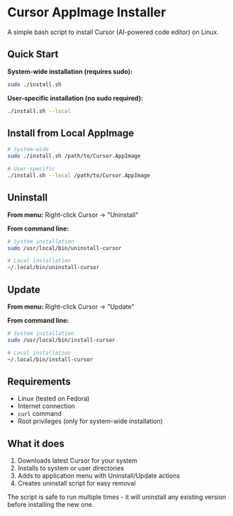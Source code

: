 # Cursor AppImage Installer

A simple bash script to install Cursor (AI-powered code editor) on Linux.

## Quick Start

**System-wide installation (requires sudo):**
```bash
sudo ./install.sh
```

**User-specific installation (no sudo required):**
```bash
./install.sh --local
```

## Install from Local AppImage

```bash
# System-wide
sudo ./install.sh /path/to/Cursor.AppImage

# User-specific
./install.sh --local /path/to/Cursor.AppImage
```

## Uninstall

**From menu:** Right-click Cursor → "Uninstall"

**From command line:**
```bash
# System installation
sudo /usr/local/bin/uninstall-cursor

# Local installation
~/.local/bin/uninstall-cursor
```

## Update

**From menu:** Right-click Cursor → "Update"

**From command line:**
```bash
# System installation
sudo /usr/local/bin/install-cursor

# Local installation
~/.local/bin/install-cursor
```

## Requirements

- Linux (tested on Fedora)
- Internet connection
- `curl` command
- Root privileges (only for system-wide installation)

## What it does

1. Downloads latest Cursor for your system
2. Installs to system or user directories
3. Adds to application menu with Uninstall/Update actions
4. Creates uninstall script for easy removal

The script is safe to run multiple times - it will uninstall any existing version before installing the new one. 